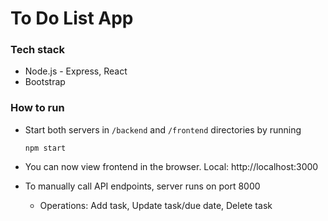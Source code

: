 # To Do List App 

### Tech stack
- Node.js - Express, React
- Bootstrap

### How to run
- Start both servers in `/backend` and `/frontend` directories by running
  ```
  npm start
  ```
- You can now view frontend in the browser.
  Local:            http://localhost:3000

- To manually call API endpoints, server runs on port 8000
    - Operations: Add task, Update task/due date, Delete task
